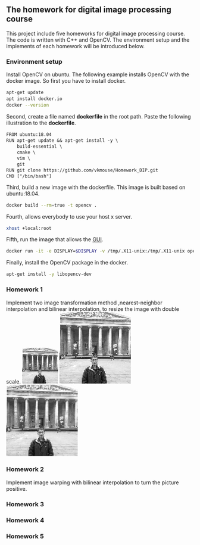 ## The homework for digital image processing course
This project include five homeworks for digital image processing course. The code is written with C++ and OpenCV. The environment setup and the implements of each homework will be introduced below.

### Environment setup
Install OpenCV on ubuntu. The following example installs OpenCV with the docker image. So first you have to install docker.

```bash
apt-get update
apt install docker.io
docker --version
```

Second, create a file named **dockerfile** in the root path. Paste the following illustration to the **dockerfile**.

	FROM ubuntu:18.04
	RUN apt-get update && apt-get install -y \	
		build-essential \
		cmake \
		vim \
		git	
    RUN git clone https://github.com/vkmouse/Homework_DIP.git
    CMD ["/bin/bash"]

Third, build a new image with the dockerfile. This image is built based on ubuntu:18.04.

```bash
docker build --rm=true -t opencv .
```

Fourth, allows everybody to use your host x server.

```bash
xhost +local:root
```

Fifth, run the image that allows the [GUI](http://wiki.ros.org/docker/Tutorials/GUI).

```bash
docker run -it -e DISPLAY=$DISPLAY -v /tmp/.X11-unix:/tmp/.X11-unix opencv:latest
```

Finally, install the OpenCV package in the docker.

```bash
apt-get install -y libopencv-dev
```

### Homework 1
Implement two image transformation method ,nearest-neighbor interpolation and bilinear interpolation, to resize the image with double scale.
![](https://github.com/vkmouse/Homework_DIP/blob/master/figure/HW1-1.jpg)
![](https://github.com/vkmouse/Homework_DIP/blob/master/figure/HW1-2.jpg)
![](https://github.com/vkmouse/Homework_DIP/blob/master/figure/HW1-3.jpg)

### Homework 2
Implement image warping with bilinear interpolation to turn the picture positive.

### Homework 3

### Homework 4

### Homework 5

